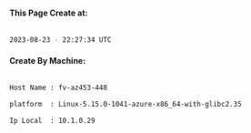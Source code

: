 
   
#### This Page Create at:

```bash

2023-08-23 - 22:27:34 UTC

```

#### Create By Machine:

```bash

Host Name : fv-az453-448

platform  : Linux-5.15.0-1041-azure-x86_64-with-glibc2.35

Ip Local  : 10.1.0.29

```

